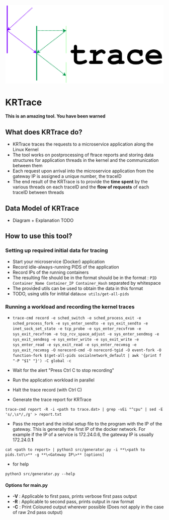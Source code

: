![KRTrace LOGO](./assets/KRTraceLogo.png)
# KRTrace
**This is an amazing tool. You have been warned**

## What does KRTrace do?
- KRTrace traces the requests to a microservice application along the Linux Kernel
- The tool works on postprocessing of ftrace reports and storing data structures for application threads in the kernel and the communication between them
- Each request upon arrival into the microservice application from the gateway IP is assigned a unique number, the traceID
- The end result of the KRTrace is to provide the **time spent** by the various threads on each traceID and the **flow of requests** of each traceID between threads

## Data Model of KRTrace
- Diagram + Explanation TODO

## How to use this tool?
### Setting up required initial data for tracing
- Start your microservice (Docker) application
- Record idle-always-running PIDS of the application
- Record IPs of the running containers
- The resulting file should be in the format should be in the format : `PID Container_Name Container_IP Container_Hash` separated by whitespace
- The provided utils can be used to obtain the data in this format
- TODO, using utils for initital data`use utils/get-all-pids`

### Running a workload and recording the kernel traces
- `trace-cmd record -e sched_switch -e sched_process_exit -e sched_process_fork -e sys_enter_sendto -e sys_exit_sendto -e inet_sock_set_state -e tcp_probe -e sys_enter_recvfrom -e sys_exit_recvfrom -e tcp_rcv_space_adjust -e sys_enter_sendmsg -e sys_exit_sendmsg -e sys_enter_write -e sys_exit_write -e sys_enter_read -e sys_exit_read -e sys_enter_recvmsg -e sys_exit_recvmsg -O norecord-cmd -O norecord-tgid -O event-fork -O function-fork $(get-all-pids socialnetwork_default | awk '{print
f "-P "$1" "}') -C global -c`
- Wait for the alert "Press Ctrl C to stop recording"
- Run the application workload in parallel
- Halt the trace record (with Ctrl C)


- Generate the trace report for KRTrace
```shell
trace-cmd report -R -i <path to trace.dat> | grep -vEi "^cpu" | sed -E 's/,\s*/,/g' > report.txt
```

- Pass the report and the initial setup file to the program with the IP of the gateway. This is generally the first IP of the docker network. For example if the IP of a service is 172.24.0.6, the gateway IP is usually 172.24.0.**1**
```shell
cat <path to report> | python3 src/generator.py -i **\<path to pids.txt\>** -g **\<Gateway IP\>** [options]
```
- for help
```shell
python3 src/generator.py --help
```

 #### Options for main.py
- **-V** : Applicable to first pass, prints verbose first pass output
- **-R** : Applicable to second pass, prints output in raw format
- **-C** : Print Coloured output wherever possible (Does not apply in the case of raw 2nd pass output)